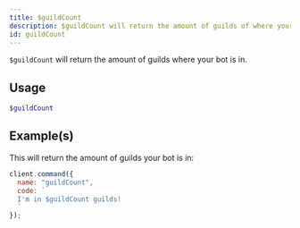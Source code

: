 ```yaml
---
title: $guildCount
description: $guildCount will return the amount of guilds of where your bot is in.
id: guildCount
---
```


`$guildCount` will return the amount of guilds where your bot is in.

## Usage

```php
$guildCount
```

## Example(s)

This will return the amount of guilds your bot is in:

```javascript
client.command({
  name: "guildCount",
  code: `
  I'm in $guildCount guilds!
  `
});
```
